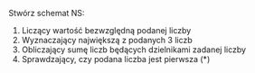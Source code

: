 Stwórz schemat NS:
1. Liczący wartość bezwzględną podanej liczby
1. Wyznaczający największą z podanych 3 liczb
1. Obliczający sumę liczb będących dzielnikami zadanej liczby
1. Sprawdzający, czy podana liczba jest pierwsza (*)